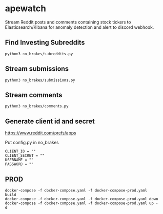 # apewatch
Stream Reddit posts and comments containing stock tickers to Elasticsearch/Kibana for anomaly detection and alert to discord webhook.

## Find Investing Subreddits
`python3 no_brakes/subreddits.py`

## Stream submissions
`python3 no_brakes/submissions.py`

## Stream comments
`python3 no_brakes/comments.py`

## Generate client id and secret
https://www.reddit.com/prefs/apps

Put config.py in no_brakes
```
CLIENT_ID = ""
CLIENT_SECRET = ""
USERNAME = ""
PASSWORD = ""
```

## PROD
```
docker-compose -f docker-compose.yaml -f docker-compose-prod.yaml build
docker-compose -f docker-compose.yaml -f docker-compose-prod.yaml down
docker-compose -f docker-compose.yaml -f docker-compose-prod.yaml up -d
```
